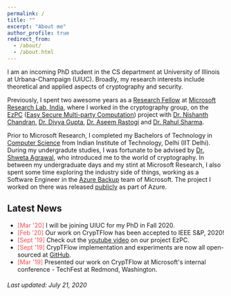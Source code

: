 ```yaml
---
permalink: /
title: ""
excerpt: "About me"
author_profile: true
redirect_from: 
  - /about/
  - /about.html
---
```


I am an incoming PhD student in the CS department at University of Illinois at Urbana-Champaign (UIUC). Broadly, my research interests include theoretical and applied aspects of cryptography and security. 

Previously, I spent two awesome years as a [Research Fellow](https://www.microsoft.com/en-us/research/lab/microsoft-research-india/research-fellow-program/) at [Microsoft Research Lab, India](https://www.microsoft.com/en-us/research/lab/microsoft-research-india/), where I worked in the cryptography group, on the [EzPC](https://www.microsoft.com/en-us/research/project/ezpc-easy-secure-multi-party-computation/) ([Easy Secure Multi-party Computation](https://www.youtube.com/watch?v=-1H1Sp-_5YU)) project with [Dr. Nishanth Chandran](https://www.microsoft.com/en-us/research/people/nichandr/), [Dr. Divya Gupta](https://www.microsoft.com/en-us/research/people/digup/), [Dr. Aseem Rastogi](https://www.microsoft.com/en-us/research/people/aseemr/) and [Dr. Rahul Sharma](https://cs.stanford.edu/people/sharmar/). 

Prior to Microsoft Research, I completed my Bachelors of Technology in [Computer Science](http://www.cse.iitd.ac.in/) from Indian Institute of Technology, Delhi (IIT Delhi). During my undergradute studies, I was fortunate to be advised by [Dr. Shweta Agrawal](http://www.cse.iitm.ac.in/~shwetaag/index.html), who introduced me to the world of cryptography. In between my undergraduate days and my stint at Microsoft Research, I also spent some time exploring the industry side of things, working as a Software Engineer in the [Azure Backup](https://azure.microsoft.com/en-in/services/backup/) team of Microsoft. The project I worked on there was released [publicly](https://azure.microsoft.com/en-us/blog/azure-backup-for-sql-server-in-azure-virtual-machines-now-generally-available/) as part of Azure.

<!-- The detailed PDF verison of my CV can be found here - [__Curriculum Vitae__](\files\Nishant_Academic_CV.pdf){: .btn .btn--info} -->

## Latest News 
- <span style="color:#fa4d4d">[Mar '20]</span> I will be joining UIUC for my PhD in Fall 2020.
- <span style="color:#fa4d4d">[Feb '20]</span> Our work on CrypTFlow has been accepted to IEEE S&P, 2020! 
- <span style="color:#fa4d4d">[Sept '19]</span> Check out the [youtube video](https://www.youtube.com/watch?v=-1H1Sp-_5YU) on our project EzPC.
- <span style="color:#fa4d4d">[Sept '19]</span> CrypTFlow implementation and experiments are now all open-sourced at [GitHub](https://github.com/mpc-msri/EzPC).
- <span style="color:#fa4d4d">[Mar '19]</span> Presented our work on CrypTFlow at Microsoft's internal conference - TechFest at Redmond, Washington.

###### Last updated: July 21, 2020